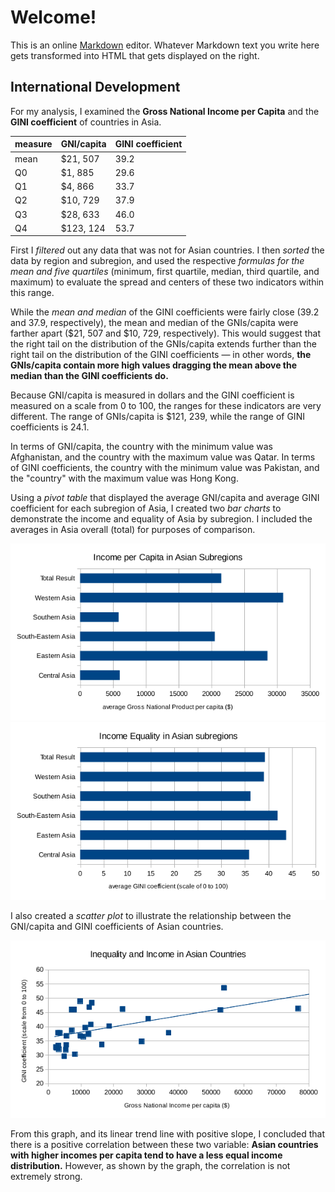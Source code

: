 # Welcome!

This is an online [Markdown](http://en.wikipedia.org/wiki/Markdown)
editor. Whatever Markdown text you write here gets transformed into
HTML that gets displayed on the right.

## International Development

For my analysis, I examined the **Gross National Income per Capita** and the **GINI coefficient** of countries in Asia. 

measure | GNI/capita   | GINI coefficient 
------- | ------------ | ---------------- 
mean    | $21, 507     | 39.2            
Q0      | $1, 885      | 29.6             
Q1      | $4, 866      | 33.7           
Q2      | $10, 729     | 37.9             
Q3      | $28, 633     | 46.0             
Q4      | $123, 124    | 53.7     

First I _filtered_ out any data that was not for Asian countries. I then _sorted_ the data by region and subregion, and used the respective _formulas for the mean and five quartiles_ (minimum, first quartile, median, third quartile, and maximum) to evaluate the spread and centers of these two indicators within this range. 

While the _mean and median_ of the GINI coefficients were fairly close (39.2 and 37.9, respectively), the mean and median of the GNIs/capita were farther apart ($21, 507 and $10, 729, respectively). This would suggest that the right tail on the distribution of the GNIs/capita extends further than the right tail on the distribution of the GINI coefficients — in other words, **the GNIs/capita contain more high values dragging the mean above the median than the GINI coefficients do.**

Because GNI/capita is measured in dollars and the GINI coefficient is measured on a scale from 0 to 100, the ranges for these indicators are very different. The range of GNIs/capita is $121, 239, while the range of GINI coefficients is 24.1. 

In terms of GNI/capita, the country with the minimum value was Afghanistan, and the country with the maximum value was Qatar. In terms of GINI coefficients, the country with the minimum value was Pakistan, and the "country" with the maximum value was Hong Kong.

Using a _pivot table_ that displayed the average GNI/capita and average GINI coefficient for each subregion of Asia, I created two _bar charts_ to demonstrate the income and equality of Asia by subregion. I included the averages in Asia overall (total) for purposes of comparison.

![Income](income.png)
![Equality](equality.png)

I also created a _scatter plot_ to illustrate the relationship between the GNI/capita and GINI coefficients of Asian countries. 

![Scatter](scatter.png)

From this graph, and its linear trend line with positive slope, I concluded that there is a positive correlation between these two variable: **Asian countries with higher incomes per capita tend to have a less equal income distribution.** However, as shown by the graph, the correlation is not extremely strong. 
